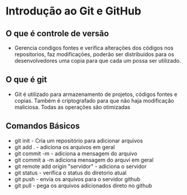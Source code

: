 
# Introdução ao Git e GitHub

## O que é controle de versão  

* Gerencia condigos fontes e verifica alterações dos códigos
nos repositorios, faz modificações, poderão ser distribuidos para os desenvolvedores uma copia para que cada um possa ser utilizado.

## O que é git

* Git é utilizado para armazenamento de projetos, códigos fontes e copias. Também é criptografado para  que não haja modificação  maliciosa. Todas as operações são otimizadas



## Comandos Básicos

- git init - Cria um repositório para adicionar arquivos
- git add . - adiciona os arquivos em geral
- git commit -m - adiciona a mensagem do arquivo
- git commit a -m adiciona mensagem  do arquvi em geral
- git remote add origin "servidor" - adiciona o servidor
- git status - verifica o status do diretorio atual
- git push - envia os arquivos para o servidor github
- git pull - pega os arquivos adicionados direto no github



